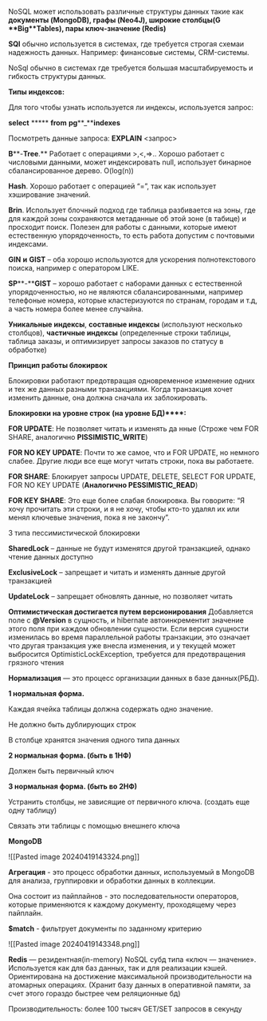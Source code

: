NoSQL может использовать различные структуры данных такие как **документы (****MongoDB****), графы (****Neo****4****J****), широкие столбцы(****G** **Big****Tables), пары ключ-значение (****Redis****)**

**SQl** обычно используется в системах, где требуется строгая схемаи надежность данных. Например: финансовые системы, CRM-системы.

NoSql обычно в системах где требуется большая масштабируемость и гибкость структуры данных.

**Типы индексов:**

Для того чтобы узнать используется ли индексы, используется запрос:

**select** ***** **from** **pg****_****indexes**

Посмотреть данные запроса: **EXPLAIN**  <запрос>

**B****-****Tree****.** Работает с операциями >,<,=>.. Хорошо работает с числовыми данными, может индексировать null, использует бинарное сбалансированное дерево. O(log(n))

**Hash**. Хорошо работает с операцией “=”, так как использует хэширование значений.

**Brin**. Использует блочный подход где таблица разбивается на зоны, где для каждой зоны сохраняются метаданные об этой зоне (в табице) и просходит поиск. Полезен для работы с данными, которые имеют естественную упорядоченность, то есть работа допустим с почтовыми индексами.

**GIN** **и** **GIST** – оба хорошо используются для ускорения полнотекстового поиска, например с оператором LIKE.

**SP****-****GIST** – хорошо работает с наборами данных с естественной упорядоченностью, но не являются сбалансированными, например телефоные номера, которые кластеризуются по странам, городам и т.д, а часть номера более менее случайна.

**Уникальные индексы**, **составные индексы** (используют несколько столбцов), **частичные индексы** (определенные строки таблицы, таблица заказы, и оптимизирует запросы заказов по статусу в обработке)

  
  

**Принцип работы блокирвок**

Блокировки работают предотвращая одновременное изменение одних и тех же данных разными транзакциями. Когда транзакция хочет изменить данные, она должна сначала их заблокировать.

  
  

**Блокировки на уровне строк** **(на уровне БД)****:**

**FOR UPDATE**: Не позволяет читать и изменять да нные (Строже чем FOR SHARE, аналогично **PISSIMISTIC_WRITE**)

**FOR NO KEY UPDATE**: Почти то же самое, что и FOR UPDATE, но немного слабее. Другие люди все еще могут читать строки, пока вы работаете.

**FOR SHARE**: Блокирует запросы UPDATE, DELETE, SELECT FOR UPDATE, FOR NO KEY UPDATE (**Аналогично PESSIMISTIC_READ**)

**FOR KEY SHARE**: Это еще более слабая блокировка. Вы говорите: “Я хочу прочитать эти строки, и я не хочу, чтобы кто-то удалял их или менял ключевые значения, пока я не закончу”.

3 типа пессимистической блокировки

**SharedLock** – данные не будут изменятся другой транзакцией, однако чтение данных доступно

**ExclusiveLock** – запрещает и читать и изменять данные другой транзакцией

**UpdateLock** – запрещает обновлять данные, но позволяет читать

**Оптимистическая достигается путем версионирования**
Добавляется поле с **@Version** в сущность, и hibernate автоинкрементит значение этого поля при каждом обновлении сущности. Если версия сущности изменилась во время параллельной работы транзакции, это означает что другая транзакция уже внесла изменения, и у текущей может выбросится OptimisticLockException, требуется для предотвращения грязного чтения

**Нормализация** — это процесс организации данных в базе данных(РБД).

**1 нормальная форма.**

Каждая ячейка таблицы должна содержать одно значение.

Не должно быть дублирующих строк

В столбце хранятся значения одного типа данных

**2 нормальная форма. (быть в 1НФ)**

Должен быть первичный ключ

**3 нормальная форма. (быть во 2НФ)**

Устранить столбцы, не зависящие от первичного ключа. (создать еще одну таблицу)

Связать эти таблицы с помощью внешнего ключа

  

**MongoDB**

![[Pasted image 20240419143324.png]]
  

**Агрегация** - это процесс обработки данных, используемый в MongoDB для анализа, группировки и обработки данных в коллекции.

Она состоит из пайплайнов - это последовательности операторов, которые применяются к каждому документу, проходящему через пайплайн.

**$match** - фильтрует документы по заданному критерию

![[Pasted image 20240419143348.png]]

  
  

**Redis** — резидентная(in-memory) NoSQL субд типа «ключ — значение». Используется как для баз данных, так и для реализации кэшей. Ориентирована на достижение максимальной производительности на атомарных операциях. (Хранит базу данных в оперативной памяти, за счет этого гораздо быстрее чем реляционные бд)

Производительность: более 100 тысяч GET/SET запросов в секунду